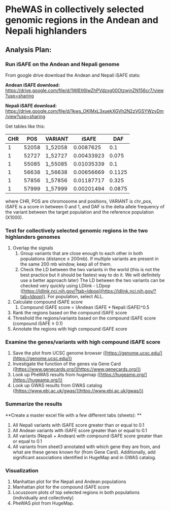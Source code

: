# PheWAS in collectively selected genomic regions in the Andean and Nepali highlanders







## Analysis Plan:



### Run iSAFE on the Andean and Nepali genome

From google drive download the Andean and Nepali iSAFE stats: 

**Andean iSAFE download:** https://drive.google.com/file/d/1WlEtl6IwZhPVdzxg00OtzwjnZN156cr7/view?usp=sharing

**Nepali iSAFE download:** https://drive.google.com/file/d/1kws_OKlMxL3xuekXGVh2N2zVGSYWzvDm/view?usp=sharing



Get tables like this:

| CHR  | POS   | VARIANT | iSAFE      | DAF    |
| ---- | ----- | ------- | ---------- | ------ |
| 1    | 52058 | 1_52058 | 0.0087625  | 0.1    |
| 1    | 52727 | 1_52727 | 0.00433923 | 0.075  |
| 1    | 55085 | 1_55085 | 0.01035339 | 0.1    |
| 1    | 56638 | 1_56638 | 0.00656669 | 0.1125 |
| 1    | 57856 | 1_57856 | 0.01187717 | 0.325  |
| 1    | 57999 | 1_57999 | 0.00201494 | 0.0875 |

where CHR, POS are chromosome and positions, VARIANT is chr_pos, iSAFE is a score in between 0 and 1, and DAF is the delta allele frequency of the variant between the target population and the reference population (X1000).



### Test for collectively selected genomic regions in the two highlanders genomes

1. Overlap the signals
   1. Group variants that are close enough to each other in both populations (distance ≤ 200mb). If multiple variants are present in the same 200 mb window, keep all of them.
   2. Check the LD between the two variants in the world (this is not the best practice but it should be fastest way to do it. We will definitely use a better approach later) The LD between the two variants can be checked very quickly using LDlink - LDpop ([https://ldlink.nci.nih.gov/?tab=ldpop](https://ldlink.nci.nih.gov/?tab=ldpop)). For population, select ALL.
2. Calculate compound iSAFE score 
   1. Compound iSAFE score = (Andean iSAFE * Nepali iSAFE)^0.5
3. Rank the regions based on the compound iSAFE score
4. Threshold the regions/variants based on the compound iSAFE score (compound iSAFE ≥ 0.1)
5. Annotate the regions with high compound iSAFE score



### Examine the genes/variants with high compound iSAFE score



1. Save the plot from UCSC genome browser ([https://genome.ucsc.edu/](https://genome.ucsc.edu/))
2. Investigate the function of the genes via Gene Card ([https://www.genecards.org/](https://www.genecards.org/))
3. Look up PheWAS results from hugemap ([https://hugeamp.org/](https://hugeamp.org/))
4. Look up GWAS results from GWAS catalog ([https://www.ebi.ac.uk/gwas/](https://www.ebi.ac.uk/gwas/))



### Summarize the results



**Create a master excel file with a few different tabs (sheets): **

1. All Nepali variants with iSAFE score greater than or equal to 0.1
2. All Andean variants with iSAFE score greater than or equal to 0.1
3. All variants (Nepali + Andean) with compound iSAFE score greater than or equal to 0.1
4. All variants from sheet3 annotated with which gene they are from, and what are these genes known for (from Gene Card). Additionally, add significant associations identified in HugeMap and in GWAS catalog.



### Visualization

1. Manhattan plot for the Nepali and Andean populations
2. Manhattan plot for the compound iSAFE score
3. Locuszoom plots of top selected regions in both populations (individually and collectively)
4. PheWAS plot from HugeMap.